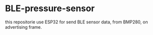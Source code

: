 # BLE-pressure-sensor
this repositorie use ESP32 for send BLE sensor data, from BMP280, on advertising frame.
